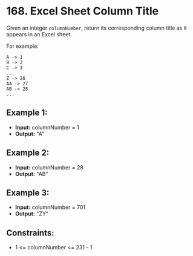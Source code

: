 # 168. Excel Sheet Column Title

Given an integer `columnNumber`, return its corresponding column title as it appears in an Excel sheet.

For example:

    A -> 1
    B -> 2
    C -> 3
    ...
    Z -> 26
    AA -> 27
    AB -> 28 
    ...

## Example 1:

- **Input:** columnNumber = 1
- **Output:** "A"

## Example 2:

- **Input:** columnNumber = 28
- **Output:** "AB"

## Example 3:

- **Input:** columnNumber = 701
- **Output:** "ZY"
 

## Constraints:

- 1 <= columnNumber <= 231 - 1